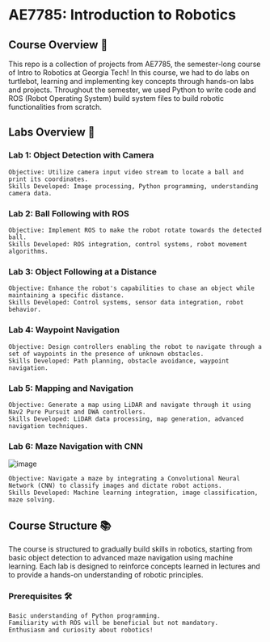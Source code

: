 # AE7785: Introduction to Robotics
## Course Overview 🤖

This repo is a collection of projects from AE7785, the semester-long course of Intro to Robotics at Georgia Tech! In this course, we had to do labs on turtlebot, learning and implementing key concepts through hands-on labs and projects. Throughout the semester, we used Python to write code and ROS (Robot Operating System) build system files to build robotic functionalities from scratch.

## Labs Overview 🚀

### Lab 1: Object Detection with Camera

    Objective: Utilize camera input video stream to locate a ball and print its coordinates.
    Skills Developed: Image processing, Python programming, understanding camera data.

### Lab 2: Ball Following with ROS

    Objective: Implement ROS to make the robot rotate towards the detected ball.
    Skills Developed: ROS integration, control systems, robot movement algorithms.

### Lab 3: Object Following at a Distance

    Objective: Enhance the robot's capabilities to chase an object while maintaining a specific distance.
    Skills Developed: Control systems, sensor data integration, robot behavior.

### Lab 4: Waypoint Navigation

    Objective: Design controllers enabling the robot to navigate through a set of waypoints in the presence of unknown obstacles.
    Skills Developed: Path planning, obstacle avoidance, waypoint navigation.

### Lab 5: Mapping and Navigation

    Objective: Generate a map using LiDAR and navigate through it using Nav2 Pure Pursuit and DWA controllers.
    Skills Developed: LiDAR data processing, map generation, advanced navigation techniques.

### Lab 6: Maze Navigation with CNN

![image](https://github.com/bhushanap/turtlebot_nav/assets/83635464/d424f34d-a663-45b3-a3d0-0321bff51419)


    Objective: Navigate a maze by integrating a Convolutional Neural Network (CNN) to classify images and dictate robot actions.
    Skills Developed: Machine learning integration, image classification, maze solving.

## Course Structure 📚

The course is structured to gradually build skills in robotics, starting from basic object detection to advanced maze navigation using machine learning. Each lab is designed to reinforce concepts learned in lectures and to provide a hands-on understanding of robotic principles.

### Prerequisites 🛠️

    Basic understanding of Python programming.
    Familiarity with ROS will be beneficial but not mandatory.
    Enthusiasm and curiosity about robotics!
